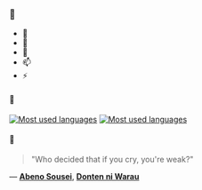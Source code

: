 ### 👋

- 🔭
- 🌱
- 💬
- 📫
- ⚡

#### 🧏

[![Most used languages](https://github-readme-stats-aynah.vercel.app/api/top-langs/?username=aynh&theme=solarized-dark&langs_count=6&layout=compact&hide_title=true)](https://github.com/anuraghazra/github-readme-stats#gh-dark-mode-only)
[![Most used languages](https://github-readme-stats-aynah.vercel.app/api/top-langs/?username=aynh&theme=solarized-light&langs_count=6&layout=compact&hide_title=true)](https://github.com/anuraghazra/github-readme-stats#gh-light-mode-only)

#### 💬

> "Who decided that if you cry, you're weak?"

&mdash; [**Abeno Sousei**](https://myanimelist.net/character.php?q=Abeno%20Sousei&cat=character), [**Donten ni Warau**](https://myanimelist.net/search/all?q=Donten%20ni%20Warau&cat=all)

